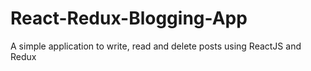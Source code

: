 # React-Redux-Blogging-App
A simple application to write, read and delete posts using ReactJS and Redux
